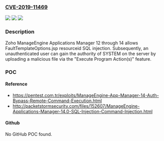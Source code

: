 ### [CVE-2019-11469](https://cve.mitre.org/cgi-bin/cvename.cgi?name=CVE-2019-11469)
![](https://img.shields.io/static/v1?label=Product&message=n%2Fa&color=blue)
![](https://img.shields.io/static/v1?label=Version&message=n%2Fa&color=blue)
![](https://img.shields.io/static/v1?label=Vulnerability&message=n%2Fa&color=brighgreen)

### Description

Zoho ManageEngine Applications Manager 12 through 14 allows FaultTemplateOptions.jsp resourceid SQL injection. Subsequently, an unauthenticated user can gain the authority of SYSTEM on the server by uploading a malicious file via the "Execute Program Action(s)" feature.

### POC

#### Reference
- https://pentest.com.tr/exploits/ManageEngine-App-Manager-14-Auth-Bypass-Remote-Command-Execution.html
- http://packetstormsecurity.com/files/152607/ManageEngine-Applications-Manager-14.0-SQL-Injection-Command-Injection.html

#### Github
No GitHub POC found.

